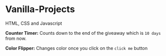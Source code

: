 # Vanilla-Projects
HTML, CSS and Javascript

**Counter Timer:** Counts down to the end of the giveaway which is `10 days` from now.

**Color Flipper:** Changes color once you click on the `click me` button
